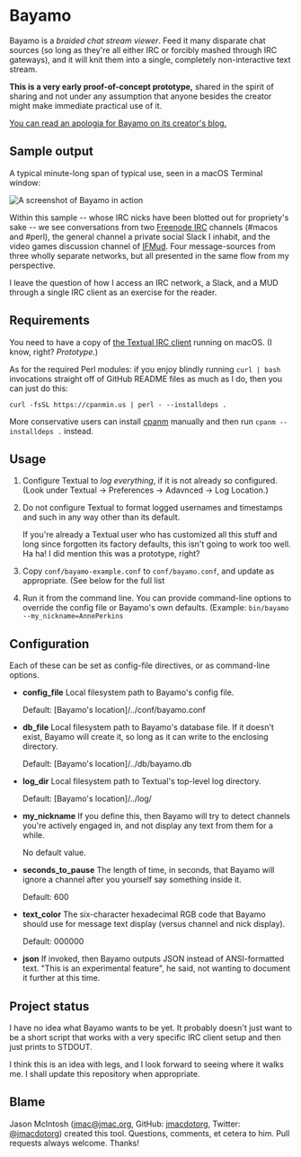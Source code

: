 # Bayamo

Bayamo is a _braided chat stream viewer_. Feed it many disparate chat sources (so long as they're all either IRC or forcibly mashed through IRC gateways), and it will knit them into a single, completely non-interactive text stream.

**This is a very early proof-of-concept prototype,** shared in the spirit of sharing and not under any assumption that anyone besides the creator might make immediate practical use of it.

[You can read an apologia for Bayamo on its creator's blog.](http://fogknife.com/2017-04-18-bayamo-a-braided-chat-stream-viewer.html)

## Sample output

A typical minute-long span of typical use, seen in a macOS Terminal window:

![A screenshot of Bayamo in action](http://fogknife.com/images/posts/bayamo-prototype.png)

Within this sample -- whose IRC nicks have been blotted out for propriety's sake -- we see conversations from two [Freenode IRC](http://freenode.net) channels (#macos and #perl), the general channel a private social Slack I inhabit, and the video games discussion channel of [IFMud](http://ifmud.port4000.com). Four message-sources from three wholly separate networks, but all presented in the same flow from my perspective.

I leave the question of how I access an IRC network, a Slack, and a MUD through a single IRC client as an exercise for the reader.

## Requirements

You need to have a copy of [the Textual IRC client](https://www.codeux.com/textual/) running on macOS. (I know, right? _Prototype._)

As for the required Perl modules: if you enjoy blindly running `curl | bash` invocations straight off of GitHub README files as much as I do, then you can just do this:

    curl -fsSL https://cpanmin.us | perl - --installdeps .
    
More conservative users can install [cpanm](https://github.com/miyagawa/cpanminus) manually and then run `cpanm --installdeps .` instead.


## Usage

1. Configure Textual to *log everything*, if it is not already so configured. (Look under Textual &rarr; Preferences &rarr; Adavnced &rarr; Log Location.)

1. Do not configure Textual to format logged usernames and timestamps and such in any way other than its default.

    If you're already a Textual user who has customized all this stuff and long since forgotten its factory defaults, this isn't going to work too well. Ha ha! I did mention this was a prototype, right?

1. Copy `conf/bayamo-example.conf` to `conf/bayamo.conf`, and update as appropriate. (See below for the full list

1. Run it from the command line. You can provide command-line options to override the config file or Bayamo's own defaults. (Example: `bin/bayamo --my_nickname=AnnePerkins`

## Configuration

Each of these can be set as config-file directives, or as command-line options.

* **config_file** Local filesystem path to Bayamo's config file.

    Default: [Bayamo's location]/../conf/bayamo.conf
    
* **db_file** Local filesystem path to Bayamo's database file. If it doesn't exist, Bayamo will create it, so long as it can write to the enclosing directory.

    Default: [Bayamo's location]/../db/bayamo.db
    
* **log_dir** Local filesystem path to Textual's top-level log directory.

    Default: [Bayamo's location]/../log/
    
* **my_nickname** If you define this, then Bayamo will try to detect channels you're actively engaged in, and not display any text from them for a while.

    No default value.
    
* **seconds_to_pause** The length of time, in seconds, that Bayamo will ignore a channel after you yourself say something inside it.

    Default: 600
    
* **text_color** The six-character hexadecimal RGB code that Bayamo should use for message text display (versus channel and nick display).

    Default: 000000

* **json** If invoked, then Bayamo outputs JSON instead of ANSI-formatted text.
"This is an experimental feature", he said, not wanting to document it further
at this time.

## Project status

I have no idea what Bayamo wants to be yet. It probably doesn't just want to be a short script that works with a very specific IRC client setup and then just prints to STDOUT.

I think this is an idea with legs, and I look forward to seeing where it walks me. I shall update this repository when appropriate.

## Blame

Jason McIntosh ([jmac@jmac.org](mailto:jmac@jmac.org), GitHub: [jmacdotorg](https://github.com/jmacdotorg), Twitter: [@jmacdotorg](http://twitter.com/jmacdotorg)) created this tool. Questions, comments, et cetera to him. Pull requests always welcome. Thanks!